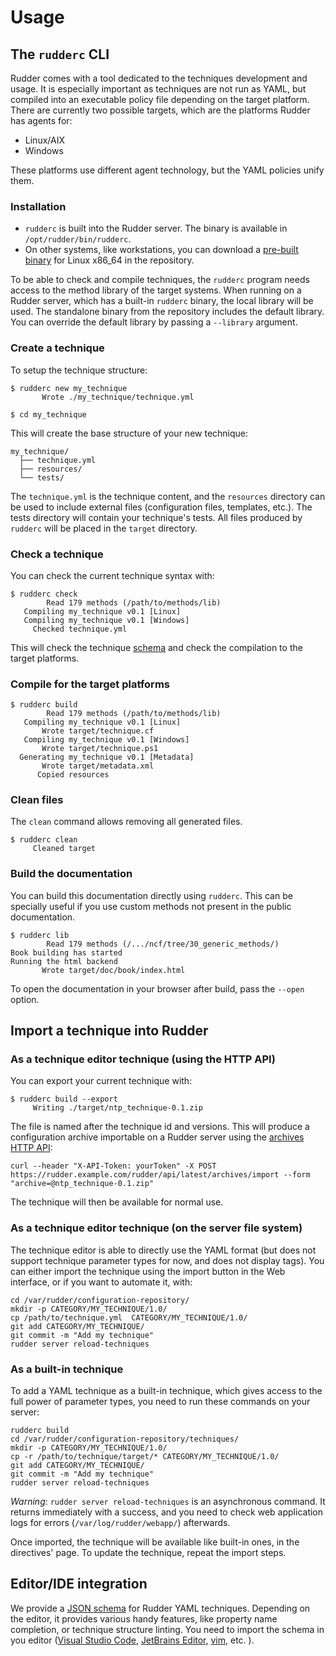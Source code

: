 # Usage

## The `rudderc` CLI

Rudder comes with a tool dedicated to the
techniques development and usage.
It is especially important as techniques are not run as YAML, but compiled into
an executable policy file depending on the target platform.
There are currently two possible targets, which are the platforms Rudder has agents for:

* Linux/AIX
* Windows

These platforms use different agent technology, but the YAML policies
unify them.

### Installation

* `rudderc` is built into the Rudder server. The binary is available in `/opt/rudder/bin/rudderc`.
* On other systems, like workstations, you can download a
  [pre-built binary](https://repository.rudder.io/tools/rudderc/8.0/) for Linux x86_64 in the repository.

To be able to check and compile techniques, the `rudderc` program
needs access to the method library of the target systems.
When running on a Rudder server, which has a built-in `rudderc` binary,
the local library will be used.
The standalone binary from the repository includes the default library.
You can override the default library by passing a `--library` argument.

### Create a technique

To setup the technique structure:

```shell
$ rudderc new my_technique
       Wrote ./my_technique/technique.yml

$ cd my_technique
```

This will create the base structure of your new technique:

```text
my_technique/
  ├── technique.yml
  ├── resources/
  └── tests/
```

The `technique.yml` is the technique content,
and the `resources` directory can be used to include
external files (configuration files, templates, etc.).
The tests directory will contain your technique's tests.
All files produced by `rudderc` will be placed in the `target`
directory.

### Check a technique

You can check the current technique syntax with:

```shell
$ rudderc check
        Read 179 methods (/path/to/methods/lib)
   Compiling my_technique v0.1 [Linux]
   Compiling my_technique v0.1 [Windows]
     Checked technique.yml
```

This will check the technique [schema](https://raw.githubusercontent.com/Normation/rudder/master/policies/rudderc/src/technique.schema.json) and check the compilation
to the target platforms.

### Compile for the target platforms

```shell
$ rudderc build
        Read 179 methods (/path/to/methods/lib)
   Compiling my_technique v0.1 [Linux]
       Wrote target/technique.cf
   Compiling my_technique v0.1 [Windows]
       Wrote target/technique.ps1
  Generating my_technique v0.1 [Metadata]
       Wrote target/metadata.xml
      Copied resources
```

### Clean files

The `clean` command allows removing all generated files.

```shell
$ rudderc clean
     Cleaned target
```

### Build the documentation

You can build this documentation directly using `rudderc`.
This can be specially useful if you use custom methods not
present in the public documentation.

```shell
$ rudderc lib
        Read 179 methods (/.../ncf/tree/30_generic_methods/)
Book building has started
Running the html backend
       Wrote target/doc/book/index.html
```

To open the documentation in your browser after build, pass the `--open` option.

## Import a technique into Rudder

### As a technique editor technique (using the HTTP API)

You can export your current technique with:

```shell
$ rudderc build --export
     Writing ./target/ntp_technique-0.1.zip
```

The file is named after the technique id and versions.
This will produce a configuration archive importable on a Rudder server using the
[archives HTTP API](https://docs.rudder.io/api/v/18/#tag/Archives/operation/import):

```shell
curl --header "X-API-Token: yourToken" -X POST https://rudder.example.com/rudder/api/latest/archives/import --form "archive=@ntp_technique-0.1.zip"
```

The technique will then be available for normal use.

### As a technique editor technique (on the server file system)

The technique editor is able to directly use the YAML format (but does not support technique parameter types
for now, and does not display tags). You can either import the technique using the import button in the
Web interface, or if you want to automate it, with:

```shell
cd /var/rudder/configuration-repository/
mkdir -p CATEGORY/MY_TECHNIQUE/1.0/
cp /path/to/technique.yml  CATEGORY/MY_TECHNIQUE/1.0/
git add CATEGORY/MY_TECHNIQUE/
git commit -m "Add my technique"
rudder server reload-techniques
```

### As a built-in technique

To add a YAML technique as a built-in technique, which gives access to the full power of
parameter types, you need to run these commands on your server:

```shell
rudderc build
cd /var/rudder/configuration-repository/techniques/
mkdir -p CATEGORY/MY_TECHNIQUE/1.0/
cp -r /path/to/technique/target/* CATEGORY/MY_TECHNIQUE/1.0/
git add CATEGORY/MY_TECHNIQUE/
git commit -m "Add my technique"
rudder server reload-techniques
```

*Warning*: `rudder server reload-techniques` is an asynchronous command.
It returns immediately with a success, and
you need to check web application logs for errors (`/var/log/rudder/webapp/`) afterwards.

Once imported, the technique will be available like built-in ones, in the directives' page.
To update the technique, repeat the import steps.


## Editor/IDE integration

We provide a [JSON schema](https://raw.githubusercontent.com/Normation/rudder/master/policies/rudderc/src/technique.schema.json)
for Rudder YAML techniques.
Depending on the editor, it provides various handy features,
like property name completion, or technique structure linting.
You need to import the schema in you editor
([Visual Studio Code](https://code.visualstudio.com/docs/languages/json#_json-schemas-and-settings),
[JetBrains Editor](https://www.jetbrains.com/help/idea/json.html#ws_json_schema_add_custom),
[vim](https://github.com/Quramy/vison), etc.
).
